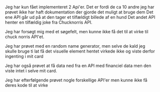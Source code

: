 Jeg har kun fået implementeret 2 Api'er.
Det er fordi de ca 10 andre jeg har prøvet ikke har haft dokumentation der gjorde det muligt at bruge dem
Det ene API går ud på at den tager et tilfældigt billede af en hund
Det andet API henter en tilfældig joke fra Chucknorris API.

Jeg har forsøgt mig med et søgefelt, men kunne ikke få det til at virke til chuck norris API'et.

Jeg har prøvet med en random name generator, men selve de kald jeg skulle bruge ti lat få det visuelle element hentet
virkede ikke og viste derfor ingenting i mit card

Jeg har også prøvet at få data ned fra en API med financiel data men den viste intet i selve mit card.

Jeg har efterfølgende prøvet nogle forskellige API'er men kunne ikke få deres kode til at virke
